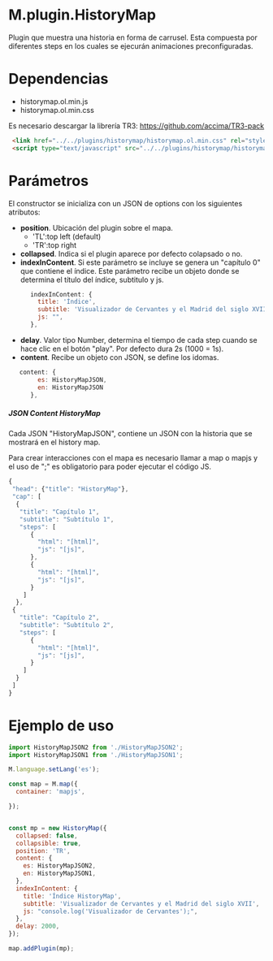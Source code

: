 # M.plugin.HistoryMap

Plugin que muestra una historia en forma de carrusel. Esta compuesta por diferentes steps en los cuales se ejecurán animaciones preconfiguradas.

# Dependencias

- historymap.ol.min.js
- historymap.ol.min.css

Es necesario descargar la librería TR3: https://github.com/accima/TR3-pack

```html
 <link href="../../plugins/historymap/historymap.ol.min.css" rel="stylesheet" />
 <script type="text/javascript" src="../../plugins/historymap/historymap.ol.min.js"></script>
```

# Parámetros

El constructor se inicializa con un JSON de options con los siguientes atributos:

- **position**.  Ubicación del plugin sobre el mapa.
  - 'TL':top left (default)
  - 'TR':top right 
- **collapsed**. Indica si el plugin aparece por defecto colapsado o no.
- **indexInContent**. Si este parámetro se incluye se genera un "capítulo 0" que contiene el índice. Este parámetro recibe un objeto donde se determina el título del índice, subtitulo y js.
```javascript
      indexInContent: {
        title: 'Índice',
        subtitle: 'Visualizador de Cervantes y el Madrid del siglo XVII',
        js: "",
      },
```
- **delay**. Valor tipo Number, determina el tiempo de cada step cuando se hace clic en el botón "play". Por defecto dura 2s (1000 = 1s).
- **content**.  Recibe un objeto con JSON, se define los idomas.
  
```javascript
   content: {
        es: HistoryMapJSON,
        en: HistoryMapJSON
      },
```

##### JSON Content HistoryMap
Cada JSON "HistoryMapJSON", contiene un JSON con la historia que se mostrará en el history map.

Para crear interacciones con el mapa es necesario llamar a map o mapjs y el uso de ";" es obligatorio para poder ejecutar el código JS.

```javascript
{
 "head": {"title": "HistoryMap"},
 "cap": [
  {
   "title": "Capítulo 1",
   "subtitle": "Subtítulo 1",
   "steps": [
      {
        "html": "[html]",
        "js": "[js]",
      },
      {
        "html": "[html]",
        "js": "[js]",
      }
    ]
  },
 {
   "title": "Capítulo 2",
   "subtitle": "Subtítulo 2",
   "steps": [
      {
        "html": "[html]",
        "js": "[js]",
      }
    ]
  }
 ]
}
```
# Ejemplo de uso
```javascript
import HistoryMapJSON2 from './HistoryMapJSON2';
import HistoryMapJSON1 from './HistoryMapJSON1';

M.language.setLang('es');

const map = M.map({
  container: 'mapjs',

});


const mp = new HistoryMap({
  collapsed: false,
  collapsible: true,
  position: 'TR',
  content: {
    es: HistoryMapJSON2,
    en: HistoryMapJSON1,
  },
  indexInContent: {
    title: 'Índice HistoryMap',
    subtitle: 'Visualizador de Cervantes y el Madrid del siglo XVII',
    js: "console.log('Visualizador de Cervantes');",
  },
  delay: 2000,
});

map.addPlugin(mp);
```
